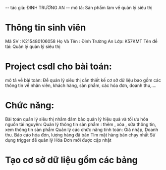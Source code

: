 -- tác giả: ĐINH TRƯỜNG AN
-- mô tả: Sản phẩm làm về quản lý siêu thị

# Thông tin sinh viên
Mã SV : K215480106058
Họ Và Tên : Đinh Trường An
Lớp: K57KMT
Tên đề tài: Quản lý quản lý siêu thị

# Project csdl cho bài toán:
mô tả về bài toán: Để quản lý siêu thị cần thiết kế cơ sở dữ liệu bao gồm các thông tin về nhân viên, khách hàng, sản phẩm, các hóa đơn, doanh thu,....

# Chức năng:
Bài toán quản lý siêu thị nhằm đảm bảo quản lý hiệu quả và tối ưu hóa nguồn tài nguyên:
Quản lý thông tin sản phẩm : thêm , xóa , sửa thông tin, xem thông tin sản phẩm
Quản lý các chức năng tính toán: Giá nhập, Doanh thu.
Báo cáo hóa đơn, lượng hàng đã bán
Tìm mặt hàng bán chạy nhất
Sử dụng trigger để quản lý Hóa Đơn mới được cập nhật

# Tạo cơ sở dữ liệu gồm các bảng

